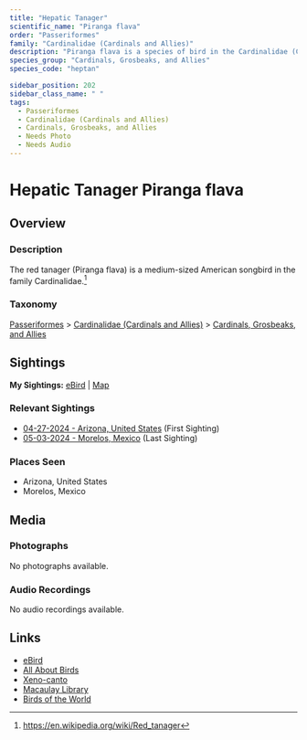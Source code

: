 ```yaml
---
title: "Hepatic Tanager"
scientific_name: "Piranga flava"
order: "Passeriformes"
family: "Cardinalidae (Cardinals and Allies)"
description: "Piranga flava is a species of bird in the Cardinalidae (Cardinals and Allies) family. It has been observed 3 times."
species_group: "Cardinals, Grosbeaks, and Allies"
species_code: "heptan"

sidebar_position: 202
sidebar_class_name: " "
tags: 
  - Passeriformes
  - Cardinalidae (Cardinals and Allies)
  - Cardinals, Grosbeaks, and Allies
  - Needs Photo
  - Needs Audio
---
```


# Hepatic Tanager <span className='sci_name'>Piranga flava</span>

## Overview

### Description
The red tanager (Piranga flava) is a medium-sized American songbird in the family Cardinalidae.[^1]

[^1]: https://en.wikipedia.org/wiki/Red_tanager

### Taxonomy
[Passeriformes](/tags/passeriformes) > [Cardinalidae (Cardinals and Allies)](/tags/cardinalidae-cardinals-and-allies) > [Cardinals, Grosbeaks, and Allies](/tags/cardinals-grosbeaks-and-allies)


## Sightings

**My Sightings:** [eBird](https://ebird.org/lifelist?r=world&time=life&spp=heptan) | [Map](/map?species_code=heptan)

### Relevant Sightings

* [04-27-2024 - Arizona, United States](https://ebird.org/checklist/S170587140) (First Sighting)
* [05-03-2024 - Morelos, Mexico](https://ebird.org/checklist/S171768281) (Last Sighting)

### Places Seen

* Arizona, United States
* Morelos, Mexico



## Media
### Photographs
No photographs available.

### Audio Recordings
No audio recordings available.

## Links
* [eBird](https://ebird.org/species/heptan) 
* [All About Birds](https://www.allaboutbirds.org/guide/heptan) 
* [Xeno-canto](https://www.xeno-canto.org/species/piranga-flava) 
* [Macaulay Library](https://search.macaulaylibrary.org/catalog?taxonCode=heptan&sort=rating_rank_desc)
* [Birds of the World](https://birdsoftheworld.org/bow/species/heptan)
